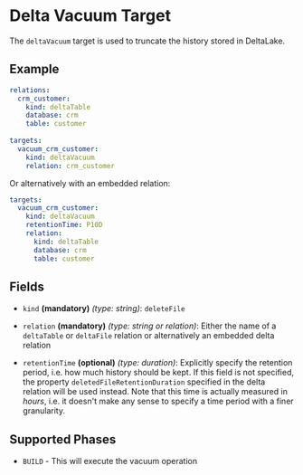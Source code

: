 # Delta Vacuum Target

The `deltaVacuum` target is used to truncate the history stored in DeltaLake. 

## Example

```yaml
relations:
  crm_customer:
    kind: deltaTable
    database: crm
    table: customer
    
targets:
  vacuum_crm_customer:
    kind: deltaVacuum
    relation: crm_customer  
```

Or alternatively with an embedded relation:
```yaml
targets:
  vacuum_crm_customer:
    kind: deltaVacuum
    retentionTime: P10D
    relation:
      kind: deltaTable
      database: crm
      table: customer
```


## Fields

* `kind` **(mandatory)** *(type: string)*: `deleteFile`

* `relation` **(mandatory)** *(type: string or relation)*: Either the name of a `deltaTable` or `deltaFile` relation
 or alternatively an embedded delta relation

* `retentionTime` **(optional)** *(type: duration)*: Explicitly specify the retention period, i.e. how much history
 should be kept. If this field is not specified, the property `deletedFileRetentionDuration` specified in the delta 
 relation will be used instead. Note that this time is actually measured in *hours*, i.e. it doesn't make any sense
 to specify a time period with a finer granularity.


## Supported Phases
* `BUILD` - This will execute the vacuum operation
